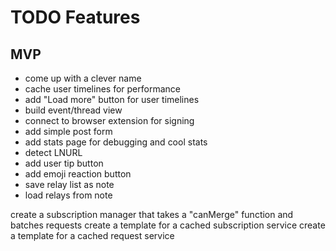 # TODO Features

## MVP

- come up with a clever name
- cache user timelines for performance
- add "Load more" button for user timelines
- build event/thread view
- connect to browser extension for signing
- add simple post form
- add stats page for debugging and cool stats
- detect LNURL
- add user tip button
- add emoji reaction button
- save relay list as note
- load relays from note

create a subscription manager that takes a "canMerge" function and batches requests
create a template for a cached subscription service
create a template for a cached request service
